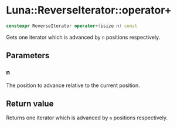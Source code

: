 # Luna::ReverseIterator::operator+

```c++
constexpr ReverseIterator operator+(isize n) const
```

Gets one iterator which is advanced by `n` positions respectively. 



## Parameters
### n
The position to advance relative to the current position. 

## Return value
Returns one iterator which is advanced by `n` positions respectively. 

